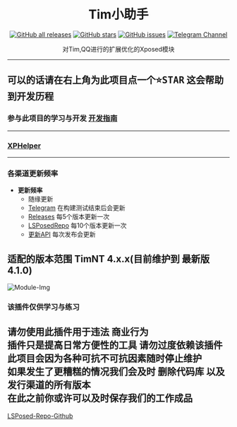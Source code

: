 <div align="center">
<h1>Tim小助手</h1>

<a href="https://github.com/suzhelan/TimTool/releases"><img alt="GitHub all releases" src="https://img.shields.io/github/downloads/suzhelan/TimTool/total?label=Downloads"></a>
<a href="https://github.com/suzhelan/TimTool/stargazers"><img alt="GitHub stars" src="https://img.shields.io/github/stars/suzhelan/TimTool"></a>
<a href="https://github.com/suzhelan/TimTool/issues"><img alt="GitHub issues" src="https://img.shields.io/github/issues/suzhelan/TimTool"></a>
<a href="https://t.me/timtool"><img alt="Telegram Channel" src="https://img.shields.io/badge/Telegram-频道-blue.svg?logo=telegram"></a>

<p>对Tim,QQ进行的扩展优化的Xposed模块</p>
</div>  

---  
## 可以的话请在右上角为此项目点一个<kbd>:star:STAR</kbd> 这会帮助到开发历程
### 参与此项目的学习与开发 [开发指南](https://github.com/suzhelan/TimTool/blob/master/.github/devhelp/dev-help.md)
---
### [XPHelper](https://github.com/suzhelan/XPHelper)

---  
### 各渠道更新频率  
* **更新频率**
    - 随缘更新
    - [Telegram](https://t.me/timtool) 在构建测试结束后会更新
    - [Releases](https://github.com/suzhelan/TimTool/releases) 每5个版本更新一次
    - [LSPosedRepo](https://github.com/Xposed-Modules-Repo/top.sacz.timtool) 每10个版本更新一次
    - [更新API](https://github.com/suzhelan/TimTool/blob/master/.github/devhelp/update-api.md) 每次发布会更新

## 适配的版本范围 TimNT 4.x.x(目前维护到 最新版4.1.0)

![Module-Img](https://github.com/suzhelan/TimTool/blob/master/.github/img/v2.0.jpg)

### 该插件仅供学习与练习

请勿使用此插件用于违法 商业行为  
插件只是提高日常方便性的工具 请勿过度依赖该插件  
此项目会因为各种可抗不可抗因素随时停止维护  
如果发生了更糟糕的情况我们会及时 **删除代码库** 以及 **发行渠道的所有版本**  
在此之前你或许可以及时保存我们的工作成品
---

[LSPosed-Repo-Github](https://github.com/Xposed-Modules-Repo/top.sacz.timtool)
